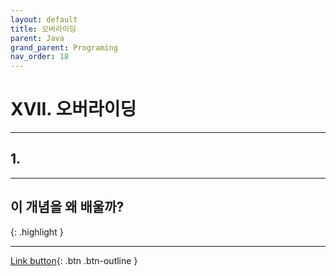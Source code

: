 ```yaml
---
layout: default
title: 오버라이딩
parent: Java
grand_parent: Programing
nav_order: 18
---
```


# XVII. 오버라이딩

---

## 1. 

---

## **이 개념을 왜 배울까?**

{: .highlight }
> 

> 
>
> 
>
>  

---

[Link button](https://opentutorials.org/course/1223/6090){: .btn .btn-outline }
